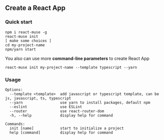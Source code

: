 ## Create a React App

### Quick start

```
npm i react-muse -g
react-muse init
[ make some choices ]
cd my-project-name
npm/yarn start
```

You also can use more **command-line parameters** to create React App
```
react-muse init my-project-name --template typescript --yarn
```

### Usage
```
Options:
  --template <template>  add javascript or typescript template, can be js, javascript, ts, typescript
  --yarn                 use yarn to install packages, default npm
  --eslint               use ESLint
  --router               use react-router-dom
  -h, --help             display help for command

Commands:
  init [name]            start to initialize a project
  help [command]         display help for command
```